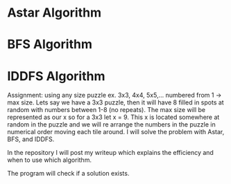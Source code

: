 # Astar Algorithm
# BFS Algorithm
# IDDFS Algorithm

Assignment: using any size puzzle ex. 3x3, 4x4, 5x5,... numbered from 1 -> max size. Lets say we have a 3x3 puzzle, then it will have 8 filled in spots at random with numbers between 1-8 (no repeats). The max size will be represented as our x so for a 3x3 let x = 9. This x is located somewhere at random in the puzzle and we will re arrange the numbers in the puzzle in numerical order moving each tile around. I will solve the problem with Astar, BFS, and IDDFS.  

In the repository I will post my writeup which explains the efficiency and when to use which algorithm.

The program will check if a solution exists.
